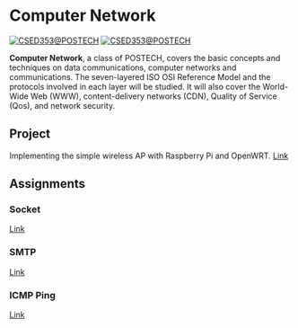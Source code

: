 # Computer Network
[![CSED353@POSTECH](https://img.shields.io/badge/CSED353-POSTECH-c80150)](https://www.postech.ac.kr/eng)
[![CSED353@POSTECH](https://img.shields.io/badge/Spring-2020-775E64)](https://www.postech.ac.kr/eng)

**Computer Network**, a class of POSTECH, covers the basic concepts and techniques on data communications, computer networks and communications. The seven-layered ISO OSI Reference Model and the protocols involved in each layer will be studied. It will also cover the World-Wide Web (WWW), content-delivery networks (CDN), Quality of Service (Qos), and network security.

## Project
Implementing the simple wireless AP with Raspberry Pi and OpenWRT.
[Link](project)

## Assignments
### Socket
[Link](ASSN/ASSN1)

### SMTP
[Link](ASSN/ASSN2)

### ICMP Ping
[Link](ASSN/ASSN3)
